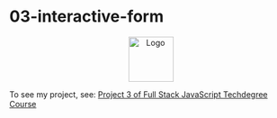# 03-interactive-form

<p align="center">
<img src="https://uploads.teamtreehouse.com/production/profile-photos/8931982/thumb_IMG_3204_2-5-profile.jpg" alt="Logo" width="80" height="80">
</p>

To see my project, see: <a href="https://misaruiz.github.io/03-interactive-form/" target="_blank"> Project 3 of Full Stack JavaScript Techdegree Course</a>
